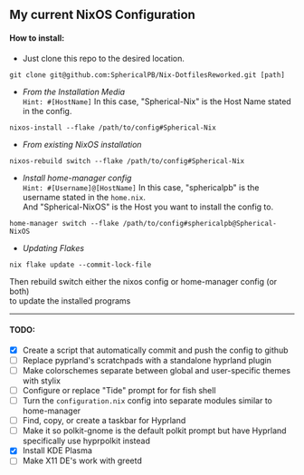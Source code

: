 ## My current NixOS Configuration

#### How to install:
- Just clone this repo to the desired location.
````
git clone git@github.com:SphericalPB/Nix-DotfilesReworked.git [path]
````

- *From the Installation Media* \
``Hint: #[HostName]``
In this case, "Spherical-Nix" is the Host Name stated in the config.
````
nixos-install --flake /path/to/config#Spherical-Nix
````

- *From existing NixOS installation*
````
nixos-rebuild switch --flake /path/to/config#Spherical-Nix
````

- *Install home-manager config* \
``Hint: #[Username]@[HostName]``
In this case, "sphericalpb" is the username stated in the `home.nix`. \
And "Spherical-NixOS" is the Host you want to install the config to.
````
home-manager switch --flake /path/to/config#sphericalpb@Spherical-NixOS
````
- *Updating Flakes*
````
nix flake update --commit-lock-file 
````
Then rebuild switch either the nixos config or home-manager config (or both)\
to update the installed programs

---

#### TODO:
- [x] Create a script that automatically commit and push the config to github
- [ ] Replace pyprland's scratchpads with a standalone hyprland plugin
- [ ] Make colorschemes separate between global and user-specific themes with stylix
- [ ] Configure or replace "Tide" prompt for for fish shell
- [ ] Turn the `configuration.nix` config into separate modules similar to home-manager
- [ ] Find, copy, or create a taskbar for Hyprland
- [ ] Make it so polkit-gnome is the default polkit prompt but have Hyprland specifically use hyprpolkit instead
- [x] Install KDE Plasma
- [ ] Make X11 DE's work with greetd
